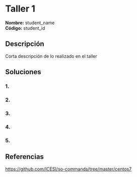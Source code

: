 # Taller 1

**Nombre:** student_name  
**Código:** student_id

## Descripción

Corta descripción de lo realizado en el taller

## Soluciones

### 1. 
### 2.
### 3. 
### 4. 
### 5.

## Referencias

https://github.com/ICESI/so-commands/tree/master/centos7

